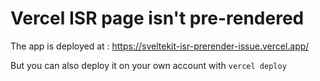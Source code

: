 # Vercel ISR page isn't pre-rendered

The app is deployed at : https://sveltekit-isr-prerender-issue.vercel.app/

But you can also deploy it on your own account with `vercel deploy`
